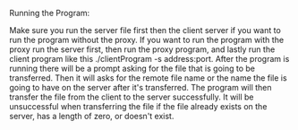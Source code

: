 
Running the Program:

Make sure you run the server file first then the client server if you want to
run the program without the proxy. If you want to run the program with the
proxy run the server first, then run the proxy program, and lastly run the
client program like this ./clientProgram -s address:port. After the program is
running there will be a prompt asking for the file that is going to be
transferred. Then it will asks for the remote file name or the name the file
is going to have on the server after it's transferred. The program will then
transfer the file from the client to the server successfully. It will be
unsuccessful when transferring the file if the file already exists on the
server, has a length of zero, or doesn't exist.
